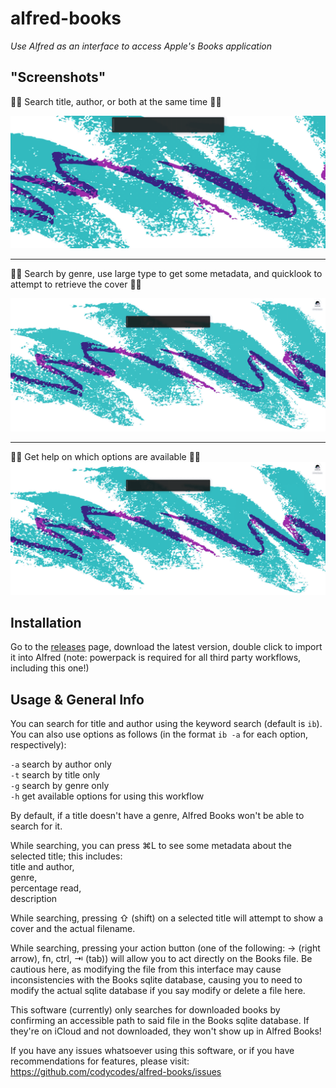 # alfred-books
_Use Alfred as an interface to access Apple's Books application_

## "Screenshots"


👩‍💻 Search title, author, or both at the same time 👨‍💻

![title or author or both](./media/author_title.gif)

***

👩‍💻 Search by genre, use large type to get some metadata, and quicklook to attempt to retrieve the cover 👨‍💻

![genre](./media/genre.gif)

***

👩‍💻 Get help on which options are available 👨‍💻
![help](./media/help.gif)

## Installation
Go to the [releases](https://github.com/codycodes/alfred-books/releases) page, download the latest version, double click to import it into Alfred (note: powerpack is required for all third party workflows, including this one!)
## Usage & General Info
	
You can search for title and author using the keyword search (default is `ib`).
You can also use options as follows (in the format `ib -a` for each option, respectively):

`-a`  search by author only  
`-t`  search by title only  
`-g`  search by genre only  
`-h`  get available options for using this workflow

By default, if a title doesn't have a genre, Alfred Books won't be able to search for it.

While searching, you can press ⌘L to see some metadata about the selected title; this includes:  
title and author,   
genre,  
percentage read,  
description

While searching, pressing ⇧ (shift) on a selected title will attempt to show a cover and the actual filename.

While searching, pressing your action button (one of the following: → (right arrow), fn, ctrl, ⇥ (tab)) will allow you to act directly on the Books file. Be cautious here, as modifying the file from this interface may cause inconsistencies with the Books sqlite database, causing you to need to modify the actual sqlite database if you say modify or delete a file here.

This software (currently) only searches for downloaded books by confirming an accessible path to said file in the Books sqlite database. If they're on iCloud and not downloaded, they won't show up in Alfred Books!

If you have any issues whatsoever using this software, or if you have recommendations for features, please visit:
https://github.com/codycodes/alfred-books/issues